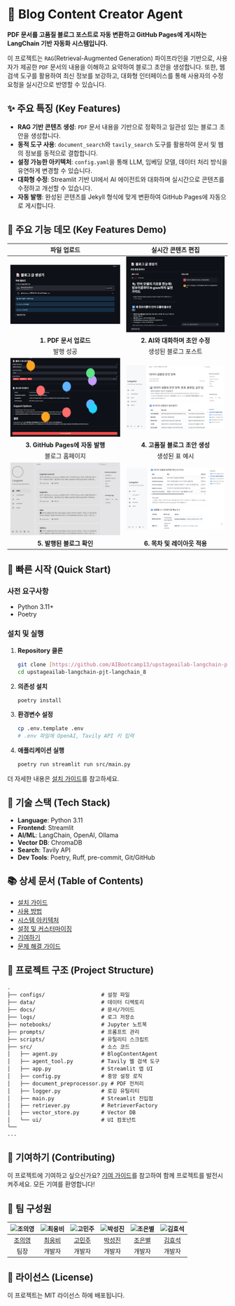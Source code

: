 
# 📝 Blog Content Creator Agent

**PDF 문서를 고품질 블로그 포스트로 자동 변환하고 GitHub Pages에 게시하는 LangChain 기반 자동화 시스템입니다.**

이 프로젝트는 `RAG`(Retrieval-Augmented Generation) 파이프라인을 기반으로, 사용자가 제공한 `PDF` 문서의 내용을 이해하고 요약하여 블로그 초안을 생성합니다. 또한, 웹 검색 도구를 활용하여 최신 정보를 보강하고, 대화형 인터페이스를 통해 사용자의 수정 요청을 실시간으로 반영할 수 있습니다.

## ✨ 주요 특징 (Key Features)

* **RAG 기반 콘텐츠 생성**: `PDF` 문서 내용을 기반으로 정확하고 일관성 있는 블로그 초안을 생성합니다.
* **동적 도구 사용**: `document_search`와 `tavily_search` 도구를 활용하여 문서 및 웹의 정보를 동적으로 결합합니다.
* **설정 가능한 아키텍처**: `config.yaml`을 통해 LLM, 임베딩 모델, 데이터 처리 방식을 유연하게 변경할 수 있습니다.
* **대화형 수정**: Streamlit 기반 UI에서 AI 에이전트와 대화하며 실시간으로 콘텐츠를 수정하고 개선할 수 있습니다.
* **자동 발행**: 완성된 콘텐츠를 Jekyll 형식에 맞게 변환하여 GitHub Pages에 자동으로 게시합니다.


## 🎨 주요 기능 데모 (Key Features Demo)

| 파일 업로드 | 실시간 콘텐츠 편집 |
| :---: | :---: |
| <a href="docs/assets/images/demo/streamlit-ui-fileupload-screen.png"><img src="docs/assets/images/demo/streamlit-ui-fileupload-screen.png" alt="File upload screen" width="100%" /></a> | <a href="docs/assets/images/demo/streamlit-ui-live-editor.png"><img src="docs/assets/images/demo/streamlit-ui-live-editor.png" alt="Streamlit live editor" width="100%" /></a> |
| **1. PDF 문서 업로드** | **2. AI와 대화하며 초안 수정** |
| 발행 성공 | 생성된 블로그 포스트 |
| <a href="docs/assets/images/demo/blog-post-publish-success-screen.png"><img src="docs/assets/images/demo/blog-post-publish-success-screen.png" alt="Blog publish success screen" width="100%" /></a> | <a href="docs/assets/images/demo/ai-generated-blog-post.png"><img src="docs/assets/images/demo/ai-generated-blog-post.png" alt="AI generated blog post" width="100%" /></a> |
| **3. GitHub Pages에 자동 발행** | **4. 고품질 블로그 초안 생성** |
| 블로그 홈페이지 | 생성된 표 예시 |
| <a href="docs/assets/images/demo/ai-generated-blogs-home.png"><img src="docs/assets/images/demo/ai-generated-blogs-home.png" alt="Blogs home" width="100%" /></a> | <a href="docs/assets/images/demo/ai-generated-blog-post-tables.png"><img src="docs/assets/images/demo/ai-generated-blog-post-tables.png" alt="AI generated blog tables" width="100%" /></a> |
| **5. 발행된 블로그 확인** | **6. 목차 및 레이아웃 적용** |

  

## 🚀 빠른 시작 (Quick Start)

### **사전 요구사항**

* Python 3.11+
* Poetry

### **설치 및 실행**

1.  **Repository 클론**
    ```bash
    git clone [https://github.com/AIBootcamp13/upstageailab-langchain-pjt-langchain_8.git](https://github.com/AIBootcamp13/upstageailab-langchain-pjt-langchain_8.git)
    cd upstageailab-langchain-pjt-langchain_8
    ```
2.  **의존성 설치**
    ```bash
    poetry install
    ```
3.  **환경변수 설정**
    ```bash
    cp .env.template .env
    # .env 파일에 OpenAI, Tavily API 키 입력
    ```
4.  **애플리케이션 실행**
    ```bash
    poetry run streamlit run src/main.py
    ```
더 자세한 내용은 [설치 가이드](docs/1_INSTALLATION.md)를 참고하세요.

## 🔨 기술 스택 (Tech Stack)

* **Language**: Python 3.11
* **Frontend**: Streamlit
* **AI/ML**: LangChain, OpenAI, Ollama
* **Vector DB**: ChromaDB
* **Search**: Tavily API
* **Dev Tools**: Poetry, Ruff, pre-commit, Git/GitHub

## 📚 상세 문서 (Table of Contents)

* [설치 가이드](docs/1_INSTALLATION.md)
* [사용 방법](docs/2_USAGE_GUIDE.md)
* [시스템 아키텍처](docs/3_ARCHITECTURE.md)
* [설정 및 커스터마이징](docs/4_CUSTOMIZATION.md)
* [기여하기](docs/5_CONTRIBUTING.md)
* [문제 해결 가이드](docs/6_TROUBLESHOOTING.md)

## 📁 프로젝트 구조 (Project Structure)

```
.
├── configs/                  # 설정 파일
├── data/                     # 데이터 디렉토리
├── docs/                     # 문서/가이드
├── logs/                     # 로그 저장소
├── notebooks/                # Jupyter 노트북
├── prompts/                  # 프롬프트 관리
├── scripts/                  # 유틸리티 스크립트
├── src/                      # 소스 코드
│   ├── agent.py              # BlogContentAgent
│   ├── agent_tool.py         # Tavily 웹 검색 도구
│   ├── app.py                # Streamlit 앱 UI
│   ├── config.py             # 중앙 설정 로직
│   ├── document_preprocessor.py # PDF 전처리
│   ├── logger.py             # 로깅 유틸리티
│   ├── main.py               # Streamlit 진입점
│   ├── retriever.py          # RetrieverFactory
│   ├── vector_store.py       # Vector DB
│   └── ui/                   # UI 컴포넌트
└── 
...
```

## 🤝 기여하기 (Contributing)

이 프로젝트에 기여하고 싶으신가요? [기여 가이드](docs/5_CONTRIBUTING.md)를 참고하여 함께 프로젝트를 발전시켜주세요. 모든 기여를 환영합니다!

## **👥 팀 구성원**
| ![조의영](https://avatars.githubusercontent.com/u/4915390?v=4) | ![최웅비](https://avatars.githubusercontent.com/u/97170457?v=4) | ![고민주](https://avatars.githubusercontent.com/u/204635884?v=4) | ![박성진](https://avatars.githubusercontent.com/u/204808507?v=4) | ![조은별](https://avatars.githubusercontent.com/u/178245805?v=4) | ![김효석](https://avatars.githubusercontent.com/u/159979869?v=4) |
|:---:|:---:|:---:|:---:|:---:|:---:|
| [조의영](https://github.com/yuiyeong) | [최웅비](https://github.com/Wchoi189) | [고민주](https://github.com/PaperToCode) | [박성진](https://github.com/psj2024p) | [조은별](https://github.com/eunbyul2) | [김효석](https://github.com/david1005910) |
| 팀장 | 개발자 | 개발자 | 개발자 | 개발자 | 개발자 |


## 📄 라이선스 (License)

이 프로젝트는 MIT 라이선스 하에 배포됩니다.
